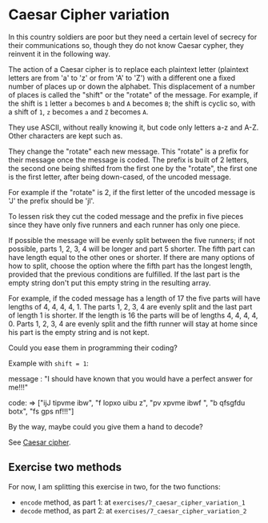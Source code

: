 # Caesar Cipher variation

In this country soldiers are poor but they need a certain level of secrecy for their
communications so, though they do not know Caesar cypher, they reinvent it in the following way.

The action of a Caesar cipher is to replace each plaintext letter (plaintext letters are from 'a'
to 'z' or from 'A' to 'Z') with a different one a fixed number of places up or down the alphabet.
This displacement of a number of places is called the "shift" or the "rotate" of the message. For
example, if the shift is `1` letter `a` becomes `b` and `A` becomes `B`; the shift is cyclic so,
with a shift of `1`, `z` becomes `a` and `Z` becomes `A`.

They use ASCII, without really knowing it, but code only letters a-z and A-Z. Other characters are
kept such as.

They change the "rotate" each new message. This "rotate" is a prefix for their message once the
message is coded. The prefix is built of 2 letters, the second one being shifted from the first
one by the "rotate", the first one is the first letter, after being down-cased, of the uncoded
message.

For example if the "rotate" is 2, if the first letter of the uncoded message is 'J' the prefix
should be 'jl'.

To lessen risk they cut the coded message and the prefix in five pieces since they have only
five runners and each runner has only one piece.

If possible the message will be evenly split between the five runners; if not possible, parts
1, 2, 3, 4 will be longer and part 5 shorter. The fifth part can have length equal to the other
ones or shorter. If there are many options of how to split, choose the option where the fifth
part has the longest length, provided that the previous conditions are fulfilled. If the last part
is the empty string don't put this empty string in the resulting array.

For example, if the coded message has a length of 17 the five parts will have lengths of
4, 4, 4, 4, 1. The parts 1, 2, 3, 4 are evenly split and the last part of length 1 is shorter. If
the length is 16 the parts will be of lengths 4, 4, 4, 4, 0. Parts 1, 2, 3, 4 are evenly split and
the fifth runner will stay at home since his part is the empty string and is not kept.

Could you ease them in programming their coding?

Example with `shift = 1`:

message : "I should have known that you would have a perfect answer for me!!!"

code: => ["ijJ tipvme ibw", "f lopxo uibu z", "pv xpvme ibwf ", "b qfsgfdu botx", "fs gps nf!!!"]

By the way, maybe could you give them a hand to decode?

See [Caesar cipher](https://en.wikipedia.org/wiki/Caesar_cipher).

## Exercise two methods

For now, I am splitting this exercise in two, for the two functions:
- `encode` method, as part 1: at `exercises/7_caesar_cipher_variation_1`
- `decode` method, as part 2: at `exercises/7_caesar_cipher_variation_2`
